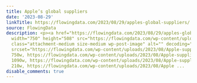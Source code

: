 ```yaml
---
title: Apple’s global suppliers
date: '2023-08-29'
linkTitle: https://flowingdata.com/2023/08/29/apples-global-suppliers/
source: FlowingData
description: <p><a href="https://flowingdata.com/2023/08/29/apples-global-suppliers/"><img
  width="750" height="508" src="https://flowingdata.com/wp-content/uploads/2023/08/Apple-suppliers-750x508.png"
  class="attachment-medium size-medium wp-post-image" alt="" decoding="async" loading="lazy"
  srcset="https://flowingdata.com/wp-content/uploads/2023/08/Apple-suppliers-750x508.png
  750w, https://flowingdata.com/wp-content/uploads/2023/08/Apple-suppliers-1090x738.png
  1090w, https://flowingdata.com/wp-content/uploads/2023/08/Apple-suppliers-210x142.png
  210w, https://flowingdata.com/wp-content/uploads/2023/08/Apple ...
disable_comments: true
---
```

<p><a href="https://flowingdata.com/2023/08/29/apples-global-suppliers/"><img width="750" height="508" src="https://flowingdata.com/wp-content/uploads/2023/08/Apple-suppliers-750x508.png" class="attachment-medium size-medium wp-post-image" alt="" decoding="async" loading="lazy" srcset="https://flowingdata.com/wp-content/uploads/2023/08/Apple-suppliers-750x508.png 750w, https://flowingdata.com/wp-content/uploads/2023/08/Apple-suppliers-1090x738.png 1090w, https://flowingdata.com/wp-content/uploads/2023/08/Apple-suppliers-210x142.png 210w, https://flowingdata.com/wp-content/uploads/2023/08/Apple ...